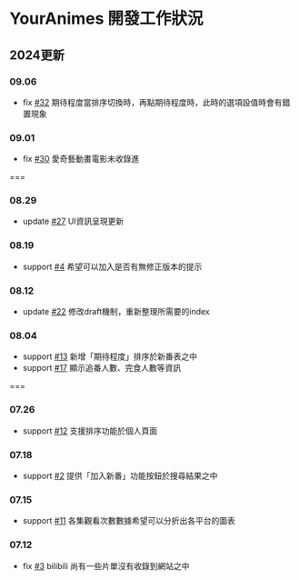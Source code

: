# YourAnimes 開發工作狀況

## 2024更新
### 09.06
* fix [#32](/../../issues/32) 期待程度當排序切換時，再點期待程度時，此時的選項設值時會有錯置現象

### 09.01
* fix [#30](/../../issues/30) 愛奇藝動畫電影未收錄進

===
### 08.29
* update [#27](/../../issues/27) UI資訊呈現更新

### 08.19
* support [#4](/../../issues/4) 希望可以加入是否有無修正版本的提示

### 08.12
* update [#22](/../../issues/22) 修改draft機制，重新整理所需要的index

### 08.04
* support [#13](/../../issues/13) 新增「期待程度」排序於新番表之中
* support [#17](/../../issues/17) 顯示追番人數、完食人數等資訊 

===
### 07.26
* support [#12](/../../issues/12) 支援排序功能於個人頁面

### 07.18
* support [#2](/../../issues/2) 提供「加入新番」功能按鈕於搜尋結果之中

### 07.15
* support [#11](/../../issues/11) 各集觀看次數數據希望可以分折出各平台的圖表

### 07.12
* fix [#3](/../../issues/3) bilibili 尚有一些片單沒有收錄到網站之中
